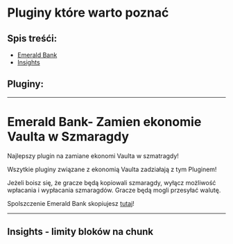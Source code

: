 # Pluginy które warto poznać

## Spis treśći:
- [Emerald Bank]()
- [Insights](https://www.spigotmc.org/resources/insights-super-configurable-region-limits-asynchronous-scans-1-18.56489/)

## Pluginy:

---

# Emerald Bank- Zamien ekonomie Vaulta w Szmaragdy 
Najlepszy plugin na zamiane ekonomi Vaulta w szmatragdy!

Wszytkie pluginy związane z ekonomią Vaulta zadziałają z tym Pluginem!

Jeżeli boisz się, że gracze będą kopiowali szmaragdy, wyłącz możliwość wpłacania i wypłacania szmaragdów. Gracze będą mogli przesyłać walutę.

Spolszczenie Emerald Bank skopiujesz [tutaj](https://github.com/vBagieta/Minecraft/blob/main/Pluginy/Spolszczenia/spolszczenie-emerald-bank.md)!

---

## Insights - limity bloków na chunk
